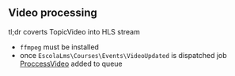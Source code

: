 ## Video processing 

tl;dr coverts TopicVideo into HLS stream

* `ffmpeg` must be installed 
* once `EscolaLms\Courses\Events\VideoUpdated` is dispatched job [ProccessVideo](src/Jobs/ProccessVideo.php) added to queue